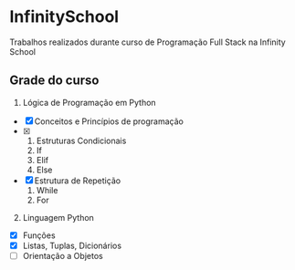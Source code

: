 # InfinitySchool
Trabalhos realizados durante curso de Programação Full Stack na Infinity School

## Grade do curso 

1. Lógica de Programação em Python

- [x] Conceitos e Princípios de programação
- [x] 1. Estruturas Condicionais
  1. If
  2. Elif
  3. Else
- [x] Estrutura de Repetição
  1. While
  2. For


2. Linguagem Python

- [x] Funções
- [x] Listas, Tuplas, Dicionários
- [ ] Orientação a Objetos